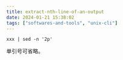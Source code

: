```yaml
---
title: extract-nth-line-of-an-output
date: 2024-01-21 15:38:02
tags: ["softwares-and-tools", "unix-cli"]
---
```

```
xxx | sed -n '2p'
```

单引号可省略。

